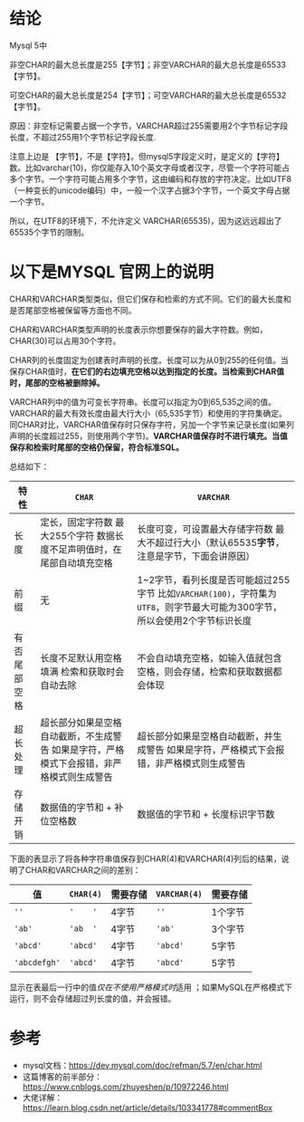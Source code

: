 # 结论

Mysql 5中

非空CHAR的最大总长度是255【字节】；非空VARCHAR的最大总长度是65533【字节】。

可空CHAR的最大总长度是254【字节】；可空VARCHAR的最大总长度是65532【字节】。

原因：非空标记需要占据一个字节，VARCHAR超过255需要用2个字节标记字段长度，不超过255用1个字节标记字段长度.

注意上边是 【字节】，不是【字符】。但mysql5字段定义时，是定义的【字符】数。比如varchar(10)，你仅能存入10个英文字母或者汉字，尽管一个字符可能占多个字节。一个字符可能占用多个字节，这由编码和存放的字符决定。比如UTF8（一种变长的unicode编码）中，一般一个汉字占据3个字节，一个英文字母占据一个字节。

所以，在UTF8的环境下，不允许定义 VARCHAR(65535)，因为这远远超出了65535个字节的限制。  

#  以下是MYSQL 官网上的说明

CHAR和VARCHAR类型类似，但它们保存和检索的方式不同。它们的最大长度和是否尾部空格被保留等方面也不同。

CHAR和VARCHAR类型声明的长度表示你想要保存的最大字符数。例如，CHAR(30)可以占用30个字符。

CHAR列的长度固定为创建表时声明的长度。长度可以为从0到255的任何值。当保存CHAR值时，**在它们的右边填充空格以达到指定的长度。当检索到CHAR值时，尾部的空格被删除掉。**

VARCHAR列中的值为可变长字符串。长度可以指定为0到65,535之间的值。VARCHAR的最大有效长度由最大行大小（65,535字节）和使用的字符集确定。同CHAR对比，VARCHAR值保存时只保存字符，另加一个字节来记录长度(如果列声明的长度超过255，则使用两个字节)。**VARCHAR值保存时不进行填充。当值保存和检索时尾部的空格仍保留，符合标准SQL。**

总结如下：

| 特性         | `CHAR`                                                       | `VARCHAR`                                                    |
| ------------ | ------------------------------------------------------------ | ------------------------------------------------------------ |
| 长度         | 定长，固定字符数 最大255个字符 数据长度不足声明值时，在尾部自动填充空格 | 长度可变，可设置最大存储字符数 最大不超过行大小（默认65535**字节**，注意是字节，下面会讲原因） |
| 前缀         | 无                                                           | 1~2字节，看列长度是否可能超过255字节 比如`VARCHAR(100)`，字符集为`UTF8`，则字节最大可能为300字节，所以会使用2个字节标识长度 |
| 有否尾部空格 | 长度不足默认用空格填满 检索和获取时会自动去除                | 不会自动填充空格，如输入值就包含空格，则会存储，检索和获取数据都会体现 |
| 超长处理     | 超长部分如果是空格自动截断，不生成警告 如果是字符，严格模式下会报错，非严格模式则生成警告 | 超长部分如果是空格自动截断，并生成警告 如果是字符，严格模式下会报错，非严格模式则生成警告 |
| 存储开销     | 数据值的字节和 + 补位空格数                                  | 数据值的字节和 + 长度标识字节数                              |



下面的表显示了将各种字符串值保存到CHAR(4)和VARCHAR(4)列后的结果，说明了CHAR和VARCHAR之间的差别：  

| 值           | `CHAR(4)` | 需要存储 | `VARCHAR(4)` | 需要存储 |
| ------------ | --------- | -------- | ------------ | -------- |
| `''`         | `'    '`  | 4字节    | `''`         | 1个字节  |
| `'ab'`       | `'ab  '`  | 4字节    | `'ab'`       | 3个字节  |
| `'abcd'`     | `'abcd'`  | 4字节    | `'abcd'`     | 5字节    |
| `'abcdefgh'` | `'abcd'`  | 4字节    | `'abcd'`     | 5字节    |

显示在表最后一行中的值*仅在不使用严格模式时*适用 ；如果MySQL在严格模式下运行，则不会存储超过列长度的值，并会报错。





# 参考

- mysql文档：https://dev.mysql.com/doc/refman/5.7/en/char.html
- 这篇博客的前半部分：https://www.cnblogs.com/zhuyeshen/p/10972246.html
- 大佬详解：https://learn.blog.csdn.net/article/details/103341778#commentBox